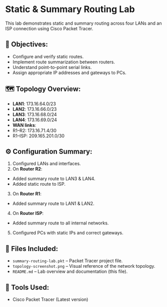 # Static & Summary Routing Lab

This lab demonstrates static and summary routing across four LANs and an ISP connection using Cisco Packet Tracer.

## 🧠 Objectives:
- Configure and verify static routes.
- Implement route summarization between routers.
- Understand point-to-point serial links.
- Assign appropriate IP addresses and gateways to PCs.

## 🗺️ Topology Overview:
- **LAN1**: 173.16.64.0/23
- **LAN2**: 173.16.66.0/23
- **LAN3**: 173.16.68.0/24
- **LAN4**: 173.16.69.0/24
- **WAN links**:
- R1–R2: 173.16.71.4/30
- R1–ISP: 209.165.201.0/30

## ⚙️ Configuration Summary:
1. Configured LANs and interfaces.
2. On **Router R2**:
- Added summary route to LAN3 & LAN4.
- Added static route to ISP.
3. On **Router R1**:
- Added summary route to LAN1 & LAN2.
4. On **Router ISP**:
- Added summary route to all internal networks.
5. Configured PCs with static IPs and correct gateways.

## 📁 Files Included:
- `summary-routing-lab.pkt` – Packet Tracer project file.
- `topology-screenshot.png` – Visual reference of the network topology.
- `README.md` – Lab overview and documentation (this file).

## 🔧 Tools Used:
- Cisco Packet Tracer (Latest version)
